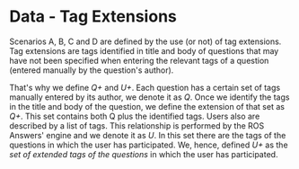 # Data - Tag Extensions	



Scenarios A, B, C and D are defined by the use (or not) of tag extensions. Tag extensions are tags identified in title and body of questions that may have not been specified when entering the relevant tags of a question (entered manually by the question's author).

That's why we define *Q+* and *U+*. Each question has a certain set of tags manually entered by its author, we denote it as *Q*. Once we identify the tags in the title and body of the question, we define the extension of that set as *Q+*. This set contains both Q plus the identified tags. 
Users also are described by a list of tags. This relationship is performed by the ROS Answers' engine and we denote it as *U*. In this set there are the tags of the questions in which the user has participated. We, hence, defined *U+* as the *set of extended tags of the questions* in which the user has participated. 

